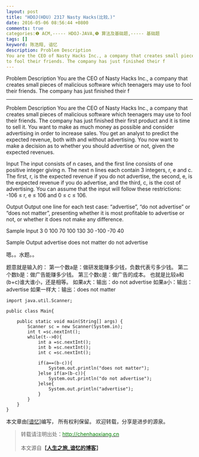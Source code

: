 ```yaml
---
layout: post
title: "HDOJ(HDU) 2317 Nasty Hacks(比较、)"
date: 2016-05-06 08:56:44 +0800
comments: true
categories:❶ ACM,----- HDOJ-JAVA,❺ 算法及基础题,----- 基础题
tags: []
keyword: 陈浩翔, 谙忆
description: Problem Description 
You are the CEO of Nasty Hacks Inc., a company that creates small pieces of malicious software which teenagers may use 
to fool their friends. The company has just finished their f 
---
```



Problem Description 
You are the CEO of Nasty Hacks Inc., a company that creates small pieces of malicious software which teenagers may use 
to fool their friends. The company has just finished their f
<!-- more -->
----------

Problem Description
You are the CEO of Nasty Hacks Inc., a company that creates small pieces of malicious software which teenagers may use
to fool their friends. The company has just finished their first product and it is time to sell it. You want to make as much money as possible and consider advertising in order to increase sales. You get an analyst to predict the expected revenue, both with and without advertising. You now want to make a decision as to whether you should advertise or not, given the expected revenues.


 

Input
The input consists of n cases, and the first line consists of one positive integer giving n. The next n lines each contain 3 integers, r, e and c. The first, r, is the expected revenue if you do not advertise, the second, e, is the expected revenue if you do advertise, and the third, c, is the cost of advertising. You can assume that the input will follow these restrictions: -106 ≤ r, e ≤ 106 and 0 ≤ c ≤ 106.
 

Output
Output one line for each test case: “advertise”, “do not advertise” or “does not matter”, presenting whether it is most profitable to advertise or not, or whether it does not make any difference.
 

Sample Input
3
0 100 70
100 130 30
-100 -70 40
 

Sample Output
advertise
does not matter
do not advertise


嗯。。水题。。

题意就是输入的：
第一个数a是：做研发能赚多少钱，负数代表亏多少钱。
第二个数b是：做广告能赚多少钱。
第三个数c是：做广告的成本。
也就是比较a和(b+c)谁大谁小，还是相等。
如果a大：输出：do not advertise
如果a小：输出：advertise
如果一样大：输出：does not matter


```
import java.util.Scanner;

public class Main{

	public static void main(String[] args) {
		Scanner sc = new Scanner(System.in);
		int t =sc.nextInt();
		while(t-->0){
			int a =sc.nextInt();
			int b =sc.nextInt();
			int c =sc.nextInt();
			
			if(a==(b-c)){
				System.out.println("does not matter");
			}else if(a>(b-c)){
				System.out.println("do not advertise");
			}else{
				System.out.println("advertise");
			}
		}
	}
}

```




本文章由<a href="http://chenhaoxiang.cn/">[谙忆]</a>编写， 所有权利保留。 
欢迎转载，分享是进步的源泉。
<blockquote cite='陈浩翔'>
<p background-color='#D3D3D3'>转载请注明出处：<a href='http://chenhaoxiang.cn'><font color="green">http://chenhaoxiang.cn</font></a><br><br>
本文源自<strong>【<a href='http://chenhaoxiang.cn' target='_blank'>人生之旅_谙忆的博客</a>】</strong></p>
</blockquote>
